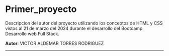 # Primer_proyecto

Descripcion del autor del proyecto utilizando los conceptos de HTML y CSS vistos al 21 de marzo del 2024 durante el desarrollo del Bootcamp Desarrollo web Full Stack.

**Autor**: VICTOR ALDEMAR TORRES RODRIGUEZ
***
